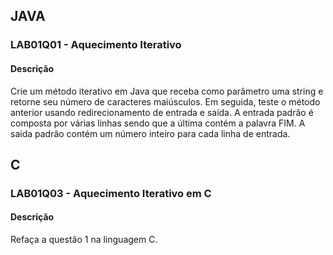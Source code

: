 ## JAVA
### LAB01Q01 - Aquecimento Iterativo
#### Descrição
Crie um método iterativo em Java que receba como parâmetro uma string e retorne seu número de caracteres maiúsculos. Em seguida, teste o método anterior usando redirecionamento de entrada e saída. A entrada padrão é composta por várias linhas sendo que a última contém a palavra FIM. A saída padrão contém um número inteiro para cada linha de entrada.

## C
### LAB01Q03 - Aquecimento Iterativo em C
#### Descrição
Refaça a questão 1 na linguagem C.
